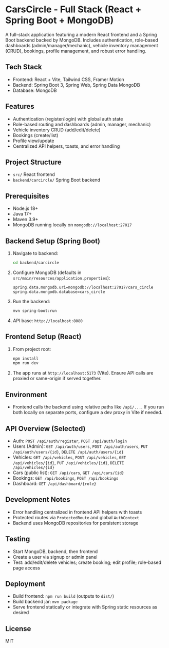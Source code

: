 # CarsCircle - Full Stack (React + Spring Boot + MongoDB)

A full-stack application featuring a modern React frontend and a Spring Boot backend backed by MongoDB. Includes authentication, role-based dashboards (admin/manager/mechanic), vehicle inventory management (CRUD), bookings, profile management, and robust error handling.

## Tech Stack
- Frontend: React + Vite, Tailwind CSS, Framer Motion
- Backend: Spring Boot 3, Spring Web, Spring Data MongoDB
- Database: MongoDB

## Features
- Authentication (register/login) with global auth state
- Role-based routing and dashboards (admin, manager, mechanic)
- Vehicle inventory CRUD (add/edit/delete)
- Bookings (create/list)
- Profile view/update
- Centralized API helpers, toasts, and error handling

## Project Structure
- `src/` React frontend
- `backend/carcircle/` Spring Boot backend

## Prerequisites
- Node.js 18+
- Java 17+
- Maven 3.9+
- MongoDB running locally on `mongodb://localhost:27017`

## Backend Setup (Spring Boot)
1. Navigate to backend:
   ```bash
   cd backend/carcircle
   ```
2. Configure MongoDB (defaults in `src/main/resources/application.properties`):
   ```properties
   spring.data.mongodb.uri=mongodb://localhost:27017/cars_circle
   spring.data.mongodb.database=cars_circle
   ```
3. Run the backend:
   ```bash
   mvn spring-boot:run
   ```
4. API base: `http://localhost:8080`

## Frontend Setup (React)
1. From project root:
   ```bash
   npm install
   npm run dev
   ```
2. The app runs at `http://localhost:5173` (Vite). Ensure API calls are proxied or same-origin if served together.

## Environment
- Frontend calls the backend using relative paths like `/api/...`. If you run both locally on separate ports, configure a dev proxy in Vite if needed.

## API Overview (Selected)
- Auth: `POST /api/auth/register`, `POST /api/auth/login`
- Users (Admin): `GET /api/auth/users`, `POST /api/auth/users`, `PUT /api/auth/users/{id}`, `DELETE /api/auth/users/{id}`
- Vehicles: `GET /api/vehicles`, `POST /api/vehicles`, `GET /api/vehicles/{id}`, `PUT /api/vehicles/{id}`, `DELETE /api/vehicles/{id}`
- Cars (public list): `GET /api/cars`, `GET /api/cars/{id}`
- Bookings: `GET /api/bookings`, `POST /api/bookings`
- Dashboard: `GET /api/dashboard/{role}`

## Development Notes
- Error handling centralized in frontend API helpers with toasts
- Protected routes via `ProtectedRoute` and global `AuthContext`
- Backend uses MongoDB repositories for persistent storage

## Testing
- Start MongoDB, backend, then frontend
- Create a user via signup or admin panel
- Test: add/edit/delete vehicles; create booking; edit profile; role-based page access

## Deployment
- Build frontend: `npm run build` (outputs to `dist/`)
- Build backend jar: `mvn package`
- Serve frontend statically or integrate with Spring static resources as desired

## License
MIT

